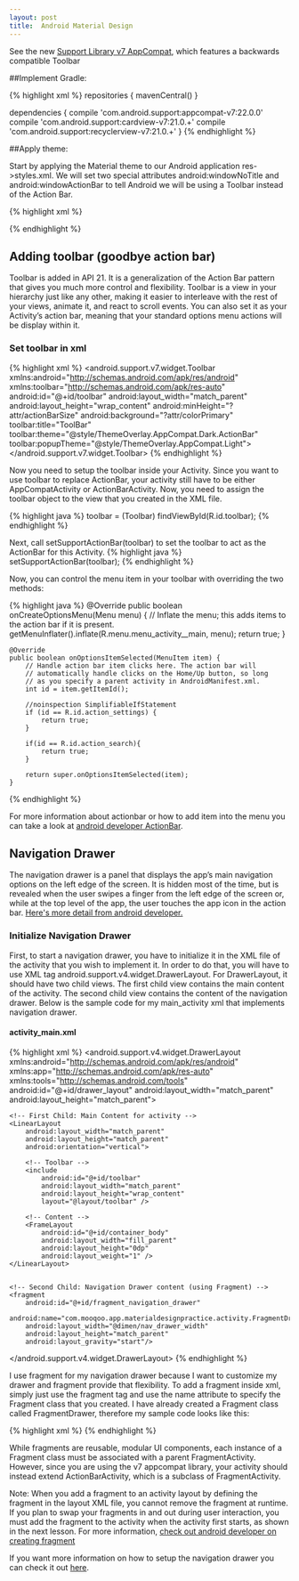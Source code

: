 ```yaml
---
layout: post 
title:  Android Material Design
---
```


<!-- links -->
[toolbar-doc]:https://developer.android.com/reference/android/support/v7/widget/Toolbar.html
[v7-support-library]:https://developer.android.com/tools/support-library/features.html#v7]:
[navigation-drawer-tutorial]:http://www.android4devs.com/2014/12/how-to-make-material-design-navigation-drawer.html
[navigation-drawer-google]:https://developer.android.com/training/implementing-navigation/nav-drawer.html
[android-developer-create-fragment]:http://developer.android.com/training/basics/fragments/creating.html#AddInLayout
[android-developer-actionbar]:http://developer.android.com/guide/topics/ui/actionbar.html

<!-- post start -->
See the new [Support Library v7 AppCompat][v7-support-library], which features a backwards compatible Toolbar
<!-- excerpt -->


<!-- First step-->

##Implement Gradle:

{% highlight xml %}
repositories {
  mavenCentral()
}

dependencies {
    compile 'com.android.support:appcompat-v7:22.0.0'
    compile 'com.android.support:cardview-v7:21.0.+'
    compile 'com.android.support:recyclerview-v7:21.0.+'
}
{% endhighlight %}


<!-- Second Step-->

##Apply theme:

Start by applying the Material theme to our Android application res->styles.xml. We will set two special attributes android:windowNoTitle and android:windowActionBar to tell Android we will be using a Toolbar instead of the Action Bar.



{% highlight xml %}
<style name="MyTheme" parent="@android:style/Theme.Material.Light.DarkActionBar">
    <item name="android:windowNoTitle">true</item>
    <!--We will be using the toolbar so no need to show ActionBar-->
    <item name="android:windowActionBar">false</item>

    <!-- Set theme colors from http://www.google.com/design/spec/style/color.html#color-color-palette-->
    <!-- colorPrimary is used for the default action bar background -->
    <item name="android:colorPrimary">#2196F3</item>
    <!-- colorPrimaryDark is used for the status bar -->
    <item name="android:colorPrimaryDark">#1976D2</item>
    <!-- colorAccent is used as the default value for colorControlActivated
         which is used to tint widgets -->
    <item name="android:colorAccent">#FF4081</item>
    <!-- You can also set colorControlNormal, colorControlActivated colorControlHighlight and colorSwitchThumbNormal. -->
  </style>
{% endhighlight %}


## Adding toolbar (goodbye action bar)

Toolbar is added in API 21. It is a generalization of the Action Bar pattern that gives you much more control and flexibility. Toolbar is a view in your hierarchy just like any other, making it easier to interleave with the rest of your views, animate it, and react to scroll events. You can also set it as your Activity’s action bar, meaning that your standard options menu actions will be display within it.

### Set toolbar in xml

{% highlight xml %}
<android.support.v7.widget.Toolbar xmlns:android="http://schemas.android.com/apk/res/android"
    xmlns:toolbar="http://schemas.android.com/apk/res-auto"
    android:id="@+id/toolbar"
    android:layout_width="match_parent"
    android:layout_height="wrap_content"
    android:minHeight="?attr/actionBarSize"
    android:background="?attr/colorPrimary"
    toolbar:title="ToolBar"
    toolbar:theme="@style/ThemeOverlay.AppCompat.Dark.ActionBar"
    toolbar:popupTheme="@style/ThemeOverlay.AppCompat.Light">
</android.support.v7.widget.Toolbar>
{% endhighlight %}

Now you need to setup the toolbar inside your Activity. Since you want to use toolbar to replace ActionBar, your activity still have to be either AppCompatActivity or ActionBarActivity. Now, you need to assign the toolbar object to the view that you created in the XML file. 

{% highlight java %}
    toolbar = (Toolbar) findViewById(R.id.toolbar);
{% endhighlight %}

Next, call setSupportActionBar(toolbar) to set the toolbar to act as the ActionBar for this Activity.
{% highlight java %}
    setSupportActionBar(toolbar);
{% endhighlight %}

Now, you can control the menu item in your toolbar with overriding the two methods:

{% highlight java %}
 @Override
    public boolean onCreateOptionsMenu(Menu menu) {
        // Inflate the menu; this adds items to the action bar if it is present.
        getMenuInflater().inflate(R.menu.menu_activity__main, menu);
        return true;
    }

    @Override
    public boolean onOptionsItemSelected(MenuItem item) {
        // Handle action bar item clicks here. The action bar will
        // automatically handle clicks on the Home/Up button, so long
        // as you specify a parent activity in AndroidManifest.xml.
        int id = item.getItemId();

        //noinspection SimplifiableIfStatement
        if (id == R.id.action_settings) {
            return true;
        }

        if(id == R.id.action_search){
            return true;
        }

        return super.onOptionsItemSelected(item);
    }
{% endhighlight %}

For more information about actionbar or how to add item into the menu you can take a look at [android developer ActionBar][android-developer-actionbar].

##  Navigation Drawer
The navigation drawer is a panel that displays the app’s main navigation options on the left edge of the screen. It is hidden most of the time, but is revealed when the user swipes a finger from the left edge of the screen or, while at the top level of the app, the user touches the app icon in the action bar. [Here's more detail from android developer.][navigation-drawer-google]

### Initialize Navigation Drawer 
First, to start a navigation drawer, you have to initialize it in the XML file of the activity that you wish to implement it. In order to do that, you will have to use  XML tag android.support.v4.widget.DrawerLayout. For DrawerLayout, it should have two child views. The first child view contains the main content of the activity. The second child view contains the content of the navigation drawer. Below is the sample code for my main_activity xml that implements navigation drawer.

#### activity_main.xml

{% highlight xml %}
<android.support.v4.widget.DrawerLayout xmlns:android="http://schemas.android.com/apk/res/android"
    xmlns:app="http://schemas.android.com/apk/res-auto"
    xmlns:tools="http://schemas.android.com/tools"
    android:id="@+id/drawer_layout"
    android:layout_width="match_parent"
    android:layout_height="match_parent">

    <!-- First Child: Main Content for activity -->
    <LinearLayout
        android:layout_width="match_parent"
        android:layout_height="match_parent"
        android:orientation="vertical">

        <!-- Toolbar -->
        <include
            android:id="@+id/toolbar"
            android:layout_width="match_parent"
            android:layout_height="wrap_content"
            layout="@layout/toolbar" />

        <!-- Content -->
        <FrameLayout
            android:id="@+id/container_body"
            android:layout_width="fill_parent"
            android:layout_height="0dp"
            android:layout_weight="1" />
    </LinearLayout>


    <!-- Second Child: Navigation Drawer content (using Fragment) -->
    <fragment
        android:id="@+id/fragment_navigation_drawer"
        android:name="com.mooqoo.app.materialdesignpractice.activity.FragmentDrawer"
        android:layout_width="@dimen/nav_drawer_width"
        android:layout_height="match_parent"
        android:layout_gravity="start"/>

</android.support.v4.widget.DrawerLayout> 
{% endhighlight %}

I use fragment for my navigation drawer because I want to customize my drawer and fragment provide that flexibility. To add a fragment inside xml, simply just use the fragment tag and use the name attribute to specify the Fragment class that you created. I have already created a Fragment class called FragmentDrawer, therefore my sample code looks like this:

{% highlight xml %}
<fragment
    android:id="@+id/fragment_navigation_drawer"
    android:name="com.mooqoo.app.materialdesignpractice.activity.FragmentDrawer"
    android:layout_width="@dimen/nav_drawer_width"
    android:layout_height="match_parent"
    android:layout_gravity="start"/>
{% endhighlight %}

While fragments are reusable, modular UI components, each instance of a Fragment class must be associated with a parent FragmentActivity. However, since you are using the v7 appcompat library, your activity should instead extend ActionBarActivity, which is a subclass of FragmentActivity.

Note: When you add a fragment to an activity layout by defining the fragment in the layout XML file, you cannot remove the fragment at runtime. If you plan to swap your fragments in and out during user interaction, you must add the fragment to the activity when the activity first starts, as shown in the next lesson. For more information, [check out android developer on creating fragment][android-developer-create-fragment]

If you want more information on how to setup the navigation drawer you can check it out [here][navigation-drawer-tutorial].








